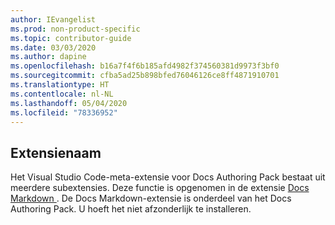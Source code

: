 ```yaml
---
author: IEvangelist
ms.prod: non-product-specific
ms.topic: contributor-guide
ms.date: 03/03/2020
ms.author: dapine
ms.openlocfilehash: b16a7f4f6b185afd4982f374560381d9973f3bf0
ms.sourcegitcommit: cfba5ad25b898bfed76046126ce8ff4871910701
ms.translationtype: HT
ms.contentlocale: nl-NL
ms.lasthandoff: 05/04/2020
ms.locfileid: "78336952"
---
```

## <a name="extension-name"></a>Extensienaam

Het Visual Studio Code-meta-extensie voor Docs Authoring Pack bestaat uit meerdere subextensies. Deze functie is opgenomen in de extensie <a href="https://marketplace.visualstudio.com/items?itemName=docsmsft.docs-markdown" target="_blank">Docs Markdown <span class="docon docon-navigate-external x-hidden-focus"></span></a>. De Docs Markdown-extensie is onderdeel van het Docs Authoring Pack. U hoeft het niet afzonderlijk te installeren.
